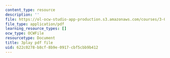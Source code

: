```yaml
---
content_type: resource
description: ''
file: https://ol-ocw-studio-app-production.s3.amazonaws.com/courses/3-091-introduction-to-solid-state-chemistry-fall-2018/622c0278b8cf8b9e0917cbf5cbb9b412_rkFY8WB8tfs.pdf
file_type: application/pdf
learning_resource_types: []
ocw_type: OCWFile
resourcetype: Document
title: 3play pdf file
uid: 622c0278-b8cf-8b9e-0917-cbf5cbb9b412
---
```

